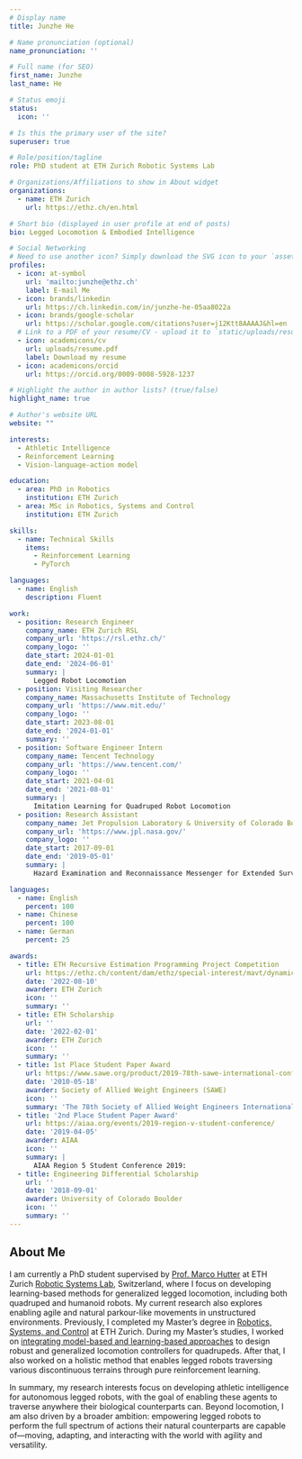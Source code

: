 ```yaml
---
# Display name
title: Junzhe He

# Name pronunciation (optional)
name_pronunciation: ''

# Full name (for SEO)
first_name: Junzhe
last_name: He

# Status emoji
status:
  icon: ''

# Is this the primary user of the site?
superuser: true

# Role/position/tagline
role: PhD student at ETH Zurich Robotic Systems Lab

# Organizations/Affiliations to show in About widget
organizations:
  - name: ETH Zurich
    url: https://ethz.ch/en.html

# Short bio (displayed in user profile at end of posts)
bio: Legged Locomotion & Embodied Intelligence

# Social Networking
# Need to use another icon? Simply download the SVG icon to your `assets/media/icons/` folder.
profiles:
  - icon: at-symbol
    url: 'mailto:junzhe@ethz.ch'
    label: E-mail Me
  - icon: brands/linkedin
    url: https://ch.linkedin.com/in/junzhe-he-05aa8022a
  - icon: brands/google-scholar
    url: https://scholar.google.com/citations?user=j12Ktt8AAAAJ&hl=en
  # Link to a PDF of your resume/CV - upload it to `static/uploads/resume.pdf`
  - icon: academicons/cv
    url: uploads/resume.pdf
    label: Download my resume
  - icon: academicons/orcid
    url: https://orcid.org/0009-0008-5928-1237

# Highlight the author in author lists? (true/false)
highlight_name: true

# Author's website URL
website: ""

interests:
  - Athletic Intelligence
  - Reinforcement Learning
  - Vision-language-action model

education:
  - area: PhD in Robotics
    institution: ETH Zurich
  - area: MSc in Robotics, Systems and Control
    institution: ETH Zurich

skills:
  - name: Technical Skills
    items:
      - Reinforcement Learning
      - PyTorch

languages:
  - name: English
    description: Fluent

work:
  - position: Research Engineer
    company_name: ETH Zurich RSL
    company_url: 'https://rsl.ethz.ch/'
    company_logo: ''
    date_start: 2024-01-01
    date_end: '2024-06-01'
    summary: |
      Legged Robot Locomotion
  - position: Visiting Researcher
    company_name: Massachusetts Institute of Technology
    company_url: 'https://www.mit.edu/'
    company_logo: ''
    date_start: 2023-08-01
    date_end: '2024-01-01'
    summary: ''
  - position: Software Engineer Intern
    company_name: Tencent Technology
    company_url: 'https://www.tencent.com/'
    company_logo: ''
    date_start: 2021-04-01
    date_end: '2021-08-01'
    summary: |
      Imitation Learning for Quadruped Robot Locomotion
  - position: Research Assistant
    company_name: Jet Propulsion Laboratory & University of Colorado Boulder
    company_url: 'https://www.jpl.nasa.gov/'
    company_logo: ''
    date_start: 2017-09-01
    date_end: '2019-05-01'
    summary: |
      Hazard Examination and Reconnaissance Messenger for Extended Surveillance

languages:
  - name: English
    percent: 100
  - name: Chinese
    percent: 100
  - name: German
    percent: 25

awards:
  - title: ETH Recursive Estimation Programming Project Competition
    url: https://ethz.ch/content/dam/ethz/special-interest/mavt/dynamic-systems-n-control/idsc-dam/Lectures/Recursive-Estimation/ProgrammingEx/RE_ProgrammingExercise_results.pdf
    date: '2022-08-10'
    awarder: ETH Zurich
    icon: ''
    summary: ''
  - title: ETH Scholarship 
    url: ''
    date: '2022-02-01'
    awarder: ETH Zurich
    icon: ''
    summary: ''
  - title: 1st Place Student Paper Award
    url: https://www.sawe.org/product/2019-78th-sawe-international-conference-on-mass-properties-engineering-conference-proceedings/
    date: '2010-05-18'
    awarder: Society of Allied Weight Engineers (SAWE)
    icon: ''
    summary: 'The 78th Society of Allied Weight Engineers International Conference 2019'
  - title: '2nd Place Student Paper Award'
    url: https://aiaa.org/events/2019-region-v-student-conference/
    date: '2019-04-05'
    awarder: AIAA
    icon: ''
    summary: |
      AIAA Region 5 Student Conference 2019:
  - title: Engineering Differential Scholarship
    url: ''
    date: '2018-09-01'
    awarder: University of Colorado Boulder
    icon: ''
    summary: ''
---
```


## About Me
I am currently a PhD student supervised by [Prof. Marco Hutter](https://scholar.google.ch/citations?user=DO3quJYAAAAJ&hl=en) at ETH Zurich [Robotic Systems Lab](https://rsl.ethz.ch/), Switzerland, where I focus on developing learning-based methods for generalized legged locomotion, including both quadruped and humanoid robots. My current research also explores enabling agile and natural parkour-like movements in unstructured environments. Previously, I completed my Master’s degree in [Robotics, Systems, and Control](https://ethz.ch/en/studies/master/degree-programmes/engineering-sciences/robotics-systems-and-control.html) at ETH Zurich. During my Master’s studies, I worked on [integrating model-based and learning-based approaches](https://www.science.org/doi/10.1126/scirobotics.adh5401) to design robust and generalized locomotion controllers for quadrupeds. After that, I also worked on a holistic method that enables legged robots traversing various discontinuous terrains through pure reinforcement learning.

In summary, my research interests focus on developing athletic intelligence for autonomous legged robots, with the goal of enabling these agents to traverse anywhere their biological counterparts can. Beyond locomotion, I am also driven by a broader ambition: empowering legged robots to perform the full spectrum of actions their natural counterparts are capable of—moving, adapting, and interacting with the world with agility and versatility.